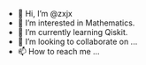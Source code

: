 - 👋 Hi, I’m @zxjx
- 👀 I’m interested in Mathematics.
- 🌱 I’m currently learning Qiskit.
- 💞️ I’m looking to collaborate on ...
- 📫 How to reach me ...

<!---
zxjx/zxjx is a ✨ special ✨ repository because its `README.md` (this file) appears on your GitHub profile.
You can click the Preview link to take a look at your changes.
--->
